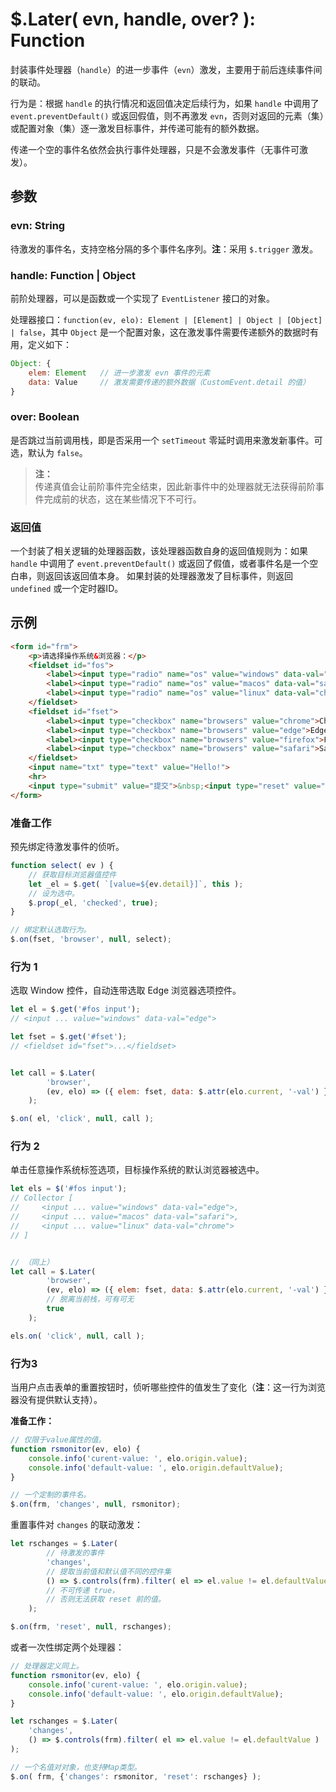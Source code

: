 # $.Later( evn, handle, over? ): Function

封装事件处理器（`handle`）的进一步事件（`evn`）激发，主要用于前后连续事件间的联动。

行为是：根据 `handle` 的执行情况和返回值决定后续行为，如果 `handle` 中调用了 `event.preventDefault()` 或返回假值，则不再激发 `evn`，否则对返回的元素（集）或配置对象（集）逐一激发目标事件，并传递可能有的额外数据。

传递一个空的事件名依然会执行事件处理器，只是不会激发事件（无事件可激发）。


## 参数

### evn: String

待激发的事件名，支持空格分隔的多个事件名序列。**注**：采用 `$.trigger` 激发。


### handle: Function | Object

前阶处理器，可以是函数或一个实现了 `EventListener` 接口的对象。

处理器接口：`function(ev, elo): Element | [Element] | Object | [Object] | false`，其中 `Object` 是一个配置对象，这在激发事件需要传递额外的数据时有用，定义如下：

```js
Object: {
    elem: Element   // 进一步激发 evn 事件的元素
    data: Value     // 激发需要传递的额外数据（CustomEvent.detail 的值）
}
```


### over: Boolean

是否跳过当前调用栈，即是否采用一个 `setTimeout` 零延时调用来激发新事件。可选，默认为 `false`。

> **注：**<br>
> 传递真值会让前阶事件完全结束，因此新事件中的处理器就无法获得前阶事件完成前的状态，这在某些情况下不可行。


### 返回值

一个封装了相关逻辑的处理器函数，该处理器函数自身的返回值规则为：如果 `handle` 中调用了 `event.preventDefault()` 或返回了假值，或者事件名是一个空白串，则返回该返回值本身。
如果封装的处理器激发了目标事件，则返回 `undefined` 或一个定时器ID。


## 示例

```html
<form id="frm">
    <p>请选择操作系统&浏览器：</p>
    <fieldset id="fos">
        <label><input type="radio" name="os" value="windows" data-val="edge">Windows</label>
        <label><input type="radio" name="os" value="macos" data-val="safari">MacOS</label>
        <label><input type="radio" name="os" value="linux" data-val="chrome">GNU/Linux</label>
    </fieldset>
    <fieldset id="fset">
        <label><input type="checkbox" name="browsers" value="chrome">Chrome</label>
        <label><input type="checkbox" name="browsers" value="edge">Edge</label>
        <label><input type="checkbox" name="browsers" value="firefox">Firefox</label>
        <label><input type="checkbox" name="browsers" value="safari">Safari</label>
    </fieldset>
    <input name="txt" type="text" value="Hello!">
    <hr>
    <input type="submit" value="提交">&nbsp;<input type="reset" value="重置">
</form>
```

### 准备工作

预先绑定待激发事件的侦听。

```js
function select( ev ) {
    // 获取目标浏览器值控件
    let _el = $.get( `[value=${ev.detail}]`, this );
    // 设为选中。
    $.prop(_el, 'checked', true);
}

// 绑定默认选取行为。
$.on(fset, 'browser', null, select);
```


### 行为 1

选取 Window 控件，自动连带选取 Edge 浏览器选项控件。

```js
let el = $.get('#fos input');
// <input ... value="windows" data-val="edge">

let fset = $.get('#fset');
// <fieldset id="fset">...</fieldset>


let call = $.Later(
        'browser',
        (ev, elo) => ({ elem: fset, data: $.attr(elo.current, '-val') })
    );

$.on( el, 'click', null, call );
```


### 行为 2

单击任意操作系统标签选项，目标操作系统的默认浏览器被选中。

```js
let els = $('#fos input');
// Collector [
//     <input ... value="windows" data-val="edge">,
//     <input ... value="macos" data-val="safari">,
//     <input ... value="linux" data-val="chrome">
// ]


// （同上）
let call = $.Later(
        'browser',
        (ev, elo) => ({ elem: fset, data: $.attr(elo.current, '-val') }),
        // 脱离当前栈，可有可无
        true
    );

els.on( 'click', null, call );
```


### 行为3

当用户点击表单的重置按钮时，侦听哪些控件的值发生了变化（**注**：这一行为浏览器没有提供默认支持）。

**准备工作：**

```js
// 仅限于value属性的值。
function rsmonitor(ev, elo) {
    console.info('curent-value: ', elo.origin.value);
    console.info('default-value: ', elo.origin.defaultValue);
}

// 一个定制的事件名。
$.on(frm, 'changes', null, rsmonitor);
```

重置事件对 `changes` 的联动激发：

```js
let rschanges = $.Later(
        // 待激发的事件
        'changes',
        // 提取当前值和默认值不同的控件集
        () => $.controls(frm).filter( el => el.value != el.defaultValue )
        // 不可传递 true，
        // 否则无法获取 reset 前的值。
    );

$.on(frm, 'reset', null, rschanges);
```

或者一次性绑定两个处理器：

```js
// 处理器定义同上。
function rsmonitor(ev, elo) {
    console.info('curent-value: ', elo.origin.value);
    console.info('default-value: ', elo.origin.defaultValue);
}

let rschanges = $.Later(
    'changes',
    () => $.controls(frm).filter( el => el.value != el.defaultValue )
);

// 一个名值对对象，也支持Map类型。
$.on( frm, {'changes': rsmonitor, 'reset': rschanges} );
```
